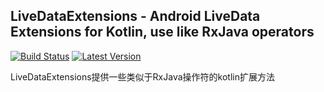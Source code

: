 LiveDataExtensions - Android LiveData Extensions for Kotlin, use like RxJava operators
--------------------------------------------------------------------------------------
[![Build Status](https://travis-ci.com/GunNan/LiveDataExtensions.svg?branch=master)](https://travis-ci.com/github/GunNan/LiveDataExtensions) [![Latest Version](https://img.shields.io/bintray/v/adibfara/lives/lives.svg?label=0.0.1-alpha)](https://github.com/GunNan/LiveDataExtensions)

LiveDataExtensions提供一些类似于RxJava操作符的kotlin扩展方法